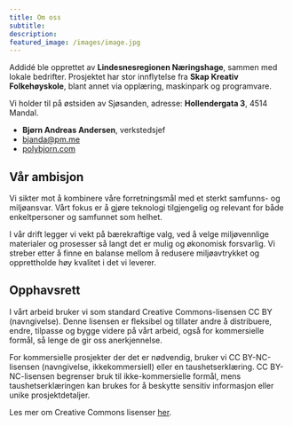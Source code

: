 ```yaml
---
title: Om oss
subtitle: 
description: 
featured_image: /images/image.jpg
---
```


Addidé ble opprettet av **Lindesnesregionen Næringshage**, sammen med lokale bedrifter. Prosjektet har stor innflytelse fra **Skap Kreativ Folkehøyskole**, blant annet via opplæring, maskinpark og programvare.

Vi holder til på østsiden av Sjøsanden, adresse: **Hollendergata 3**, 4514 Mandal.

* **Bjørn Andreas Andersen**, verkstedsjef
* [bjanda@pm.me](mailto:bjanda@protonmail.com)
* [polybjorn.com](https://polybjorn.com)

## Vår ambisjon
Vi sikter mot å kombinere våre forretningsmål med et sterkt samfunns- og miljøansvar. Vårt fokus er å gjøre teknologi tilgjengelig og relevant for både enkeltpersoner og samfunnet som helhet.

I vår drift legger vi vekt på bærekraftige valg, ved å velge miljøvennlige materialer og prosesser så langt det er mulig og økonomisk forsvarlig. Vi streber etter å finne en balanse mellom å redusere miljøavtrykket og opprettholde høy kvalitet i det vi leverer.

## Opphavsrett
I vårt arbeid bruker vi som standard Creative Commons-lisensen CC BY (navngivelse). Denne lisensen er fleksibel og tillater andre å distribuere, endre, tilpasse og bygge videre på vårt arbeid, også for kommersielle formål, så lenge de gir oss anerkjennelse.

For kommersielle prosjekter der det er nødvendig, bruker vi CC BY-NC-lisensen (navngivelse, ikkekommersiell) eller en taushetserklæring. CC BY-NC-lisensen begrenser bruk til ikke-kommersielle formål, mens taushetserklæringen kan brukes for å beskytte sensitiv informasjon eller unike prosjektdetaljer.

Les mer om Creative Commons lisenser [her](https://www.creativecommons.no/post/norske-lisenser-og-verktoy).

